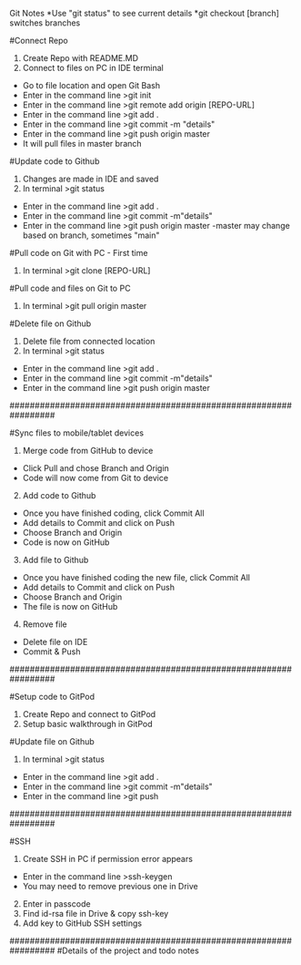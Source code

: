 Git Notes
*Use "git status" to see current details
*git checkout [branch] switches branches

#Connect Repo
1) Create Repo with README.MD
2) Connect to files on PC in IDE terminal
- Go to file location and open Git Bash
- Enter in the command line >git init
- Enter in the command line >git remote add origin [REPO-URL]
- Enter in the command line >git add .
- Enter in the command line >git commit -m "details"
- Enter in the command line >git push origin master
- It will pull files in master branch

#Update code to Github
1) Changes are made in IDE and saved
2) In terminal >git status
- Enter in the command line >git add .
- Enter in the command line >git commit -m"details"
- Enter in the command line >git push origin master
  -master may change based on branch, sometimes "main"

#Pull code on Git with PC - First time
1) In terminal >git clone [REPO-URL]

#Pull code and files on Git to PC
1) In terminal >git pull origin master


#Delete file on Github
1) Delete file from connected location
2) In terminal >git status
- Enter in the command line >git add .
- Enter in the command line >git commit -m"details"
- Enter in the command line >git push origin master


#################################################################

#Sync files to mobile/tablet devices
1) Merge code from GitHub to device
- Click Pull and chose Branch and Origin
- Code will now come from Git to device


2) Add code to Github
- Once you have finished coding, click Commit All
- Add details to Commit and click on Push
- Choose Branch and Origin
- Code is now on GitHub


3) Add file to Github
- Once you have finished coding the new file, click Commit All
- Add details to Commit and click on Push
- Choose Branch and Origin
- The file is now on GitHub

4) Remove file
- Delete file on IDE
- Commit & Push


#################################################################

#Setup code to GitPod
1) Create Repo and connect to GitPod
2) Setup basic walkthrough in GitPod

#Update file on Github
1) In terminal >git status
- Enter in the command line >git add .
- Enter in the command line >git commit -m"details"
- Enter in the command line >git push


#################################################################

#SSH
1) Create SSH in PC if permission error appears
- Enter in the command line >ssh-keygen
- You may need to remove previous one in Drive
2) Enter in passcode
3) Find id-rsa file in Drive & copy ssh-key
4) Add key to GitHub SSH settings


#################################################################
#Details of the project and todo notes
